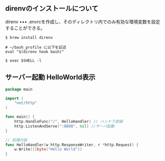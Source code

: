 ## direnvのインストールについて

direnv ••• .envrcを作成し、そのディレクトリ内でのみ有効な環境変数を設定することができる。  

```
$ brew install direnv

# ~/bash_profile に以下を記述
eval "$(direnv hook bash)"

$ exec $SHELL -l
```

## サーバー起動 HelloWorld表示

```go
package main

import (
	"net/http"
)

func main() {
	http.HandleFunc("/", HelloHandler) // ハンドラ登録
	http.ListenAndServe(":8888", nil) //サーバ起動
}

// 処理内容
func HelloHandler(w http.ResponseWriter, r *http.Request) {
	w.Write([]byte("Hello World"))
}

```
